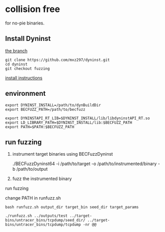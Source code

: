 # collision free
for no-pie binaries.

## Install Dyninst

[the branch](https://github.com/mxz297/dyninst)

```
git clone https://github.com/mxz297/dyninst.git
cd dyninst
git checkout fuzzing
```
[install instructions](https://github.com/mxz297/dyninst)

## environment
```
export DYNINST_INSTALL=/path/to/dynBuildDir
export BECFUZZ_PATH=/path/to/becfuzz

export DYNINSTAPI_RT_LIB=$DYNINST_INSTALL/lib/libdyninstAPI_RT.so
export LD_LIBRARY_PATH=$DYNINST_INSTALL/lib:$BECFUZZ_PATH
export PATH=$PATH:$BECFUZZ_PATH
```

## run fuzzing

1. instrument target binaries using BECFuzzDyninst

    ./BECFuzzDyninst64 -i /path/to/target -o /path/to/instrumented/binary -b /path/to/output

2. fuzz the instrumented binary

run fuzzing

change PATH in runfuzz.sh 

```
bash runfuzz.sh output_dir target_bin seed_dir target_params
```

```
./runfuzz.sh ../outputs/test ../target-bins/untracer_bins/tcpdump/seed_dir/ ../target-bins/untracer_bins/tcpdump/tcpdump -nr @@
```
